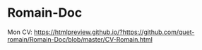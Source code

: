 # Romain-Doc
Mon CV: https://htmlpreview.github.io/?https://github.com/quet-romain/Romain-Doc/blob/master/CV-Romain.html
